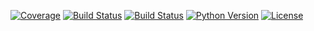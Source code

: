 [![Coverage](https://img.shields.io/codecov/c/github/seu-usuario/seu-repositorio)](https://codecov.io/gh/seu-usuario/seu-repositorio)
[![Build Status](https://travis-ci.com/seu-usuario/seu-repositorio.svg?branch=main)](https://travis-ci.com/seu-usuario/seu-repositorio)
[![Build Status](https://github.com/seu-usuario/seu-repositorio/workflows/CI/badge.svg)](https://github.com/seu-usuario/seu-repositorio/actions)
[![Python Version](https://img.shields.io/badge/python-3.6%2B-blue)](https://www.python.org/downloads/)
[![License](https://img.shields.io/badge/license-MIT-blue.svg)](LICENSE)
